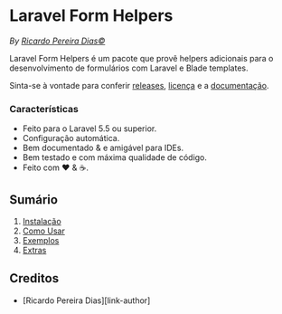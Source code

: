 # Laravel Form Helpers 

<!-- [![Packagist License][badge_license]](LICENSE.md) [![For Laravel 5.5][badge_laravel]][link-github-repo] [![For PHP][badge_laravel]][link-github-repo] -->

<!-- [![Travis Status][badge_build]][link-travis]
[![Coverage Status][badge_coverage]][link-scrutinizer]
[![Scrutinizer Code Quality][badge_quality]][link-scrutinizer]
[![SensioLabs Insight][badge_insight]][link-insight]
[![Github Issues][badge_issues]][link-github-issues]

[![Packagist][badge_package]][link-packagist]
[![Packagist Release][badge_release]][link-packagist]
[![Packagist Downloads][badge_downloads]][link-packagist] -->

*By [Ricardo Pereira Dias&copy;](http://www.cgnow.com.br/)*

Laravel Form Helpers é um pacote que provê helpers adicionais para o desenvolvimento de formulários com Laravel e Blade templates. 

Sinta-se à vontade para conferir [releases](https://github.com/rpdesignerfly/laravel-form-helpers/releases), [licença](license.md) e a [documentação](docs/00-Home.md).

### Características

  * Feito para o Laravel 5.5 ou superior.
  * Configuração automática.
  * Bem documentado &amp; e amigável para IDEs.
  * Bem testado e com máxima qualidade de código.
  * Feito com :heart: &amp; :coffee:.

## Sumário

  1. [Instalação](docs/01-Installation.md)
  2. [Como Usar](docs/02-Usage.md)
  3. [Exemplos](docs/03-Examples.md)
  4. [Extras](docs/04-Extras.md)
  

## Creditos

- [Ricardo Pereira Dias][link-author]
<!-- - [Contribuições][link-contributors] -->
